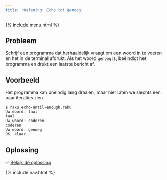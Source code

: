 ```yaml
---
title: 'Oefening: Echo tot genoeg'
---
```


{% include menu.html %}

## Probleem

Schrijf een programma dat herhaaldelijk vraagt om een woord in te voeren en het in de terminal afdrukt. Als het woord `genoeg` is, beëindigt het programma en drukt een laatste bericht af.

## Voorbeeld

Het programma kan oneindig lang draaien, maar hier laten we slechts een paar iteraties zien.
```console
$ raku echo-until-enough.raku
Uw woord: taal
taal
Uw woord: coderen
coderen
Uw woord: genoeg
OK, klaar.
```

## Oplossing

✅ [Bekijk de oplossing](solution)

{% include nav.html %}